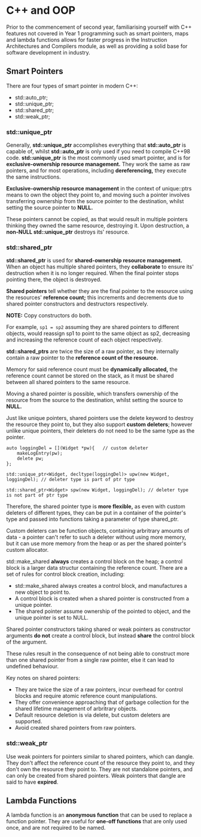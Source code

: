# C++ and OOP

Prior to the commencement of second year, familiarising yourself with C++ features not covered in Year 1 programming such as smart pointers, maps and lambda functions allows for faster progress in the Instruction Architectures and Compilers module, as well as providing a solid base for software development in industry.

## Smart Pointers

There are four types of smart pointer in modern C++:

- std::auto_ptr;
- std::unique_ptr;
- std::shared_ptr;
- std::weak_ptr;

### std::unique_ptr

Generally, **std::unique_ptr** accomplishes everything that **std::auto_ptr** is capable of, whilst **std::auto_ptr** is only used if you need to compile C++98 code. **std::unique_ptr** is the most commonly used smart pointer, and is for **exclusive-ownership resource management.** They work the same as raw pointers, and for most operations, including **dereferencing,** they execute the same instructions.

**Exclusive-ownership resource management** in the context of unique::ptrs means to own the object they point to, and moving such a pointer involves transferring ownership from the source pointer to the destination, whilst setting the source pointer to **NULL.**

These pointers cannot be copied, as that would result in multiple pointers thinking they owned the same resource, destroying it. Upon destruction, a **non-NULL std::unique_ptr** destroys its' resource.

### std::shared_ptr

**std::shared_ptr** is used for **shared-ownership resource management.** When an object has multiple shared pointers, they **collaborate** to ensure its' destruction when it is no longer required. When the final pointer stops pointing there, the object is destroyed.

**Shared pointers** tell whether they are the final pointer to the resource using the resources' **reference count;** this increments and decrements due to shared pointer constructors and destructors respectively.

**NOTE:** Copy constructors do both.

For example, `sp1 = sp2` assuming they are shared pointers to different objects, would reassign sp1 to point to the same object as sp2, decreasing and increasing the reference count of each object respectively.

**std::shared_ptrs** are twice the size of a raw pointer, as they internally contain a raw pointer to the **reference count of the resource.**

Memory for said reference count must be **dynamically allocated,** the reference count cannot be stored on the stack, as it must be shared between all shared pointers to the same resource.

Moving a shared pointer is possible, which transfers ownership of the resource from the source to the destination, whilst setting the source to **NULL.** 

Just like unique pointers, shared pointers use the delete keyword to destroy the resource they point to, but they also support **custom deleters**; however unlike unique pointers, their deleters do not need to be the same type as the pointer.

```
auto loggingDel = [](Widget *pw){   // custom deleter
    makeLogEntry(pw);
    delete pw;
};

std::unique_ptr<Widget, decltype(loggingDel)> upw(new Widget, loggingDel); // deleter type is part of ptr type

std::shared_ptr<Widget> spw(new Widget, loggingDel); // deleter type is not part of ptr type
```

Therefore, the shared pointer type is **more flexible,** as even with custom deleters of different types, they can be put in a container of the pointer's type and passed into functions taking a parameter of type shared_ptr<Widget>.

Custom deleters can be function objects, containing arbritrary amounts of data - a pointer can't refer to such a deleter without using more memory, but it can use more memory from the heap or as per the shared pointer's custom allocator.

std::make_shared **always** creates a control block on the heap; a control block is a larger data structur containing the reference count. There are a set of rules for control block creation, including:

- std::make_shared always creates a control block, and manufactures a new object to point to.
- A control block is created when a shared pointer is constructed from a unique pointer.
- The shared pointer assume ownership of the pointed to object, and the unique pointer is set to NULL.

Shared pointer constructors taking shared or weak pointers as constructor arguments **do not** create a control block, but instead **share** the control block of the argument.

These rules result in the consequence of not being able to construct more than one shared pointer from a single raw pointer, else it can lead to undefined behaviour.

Key notes on shared pointers:

- They are twice the size of a raw pointers, incur overhead for control blocks and require atomic reference count manipulations.
- They offer convenience approaching that of garbage collection for the shared lifetime management of arbritrary objects.
- Default resource deletion is via delete, but custom deleters are supported.
- Avoid created shared pointers from raw pointers.

### std::weak_ptr

Use weak pointers for pointers similar to shared pointers, which can dangle. They don't affect the reference count of the resource they point to, and they don't own the resource they point to. They are not standalone pointers, and can only be created from shared pointers. Weak pointers that dangle are said to have **expired**.


## Lambda Functions

A lambda function is an **anonymous function** that can be used to replace a function pointer. They are useful for **one-off functions** that are only used once, and are not required to be named.
